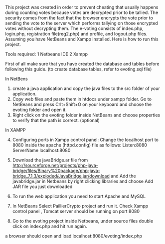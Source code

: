 
This project was created in order to prevent cheating that usually happens during counting votes because votes are decrypted prior to be tallied. The security comes from the fact that the browser encrypts the vote prior to sending the vote to the server which performs tallying on those encrypted votes without decrypting them. The e-voting consists of index.php, login.php, registration file(reg2.php) and profile, and logout.php files. Assuming you have NetBeans and Xampp installed. Here is how to run this project.

Tools required:
   1 Netbeans IDE
   2 Xampp 

First of all make sure  that you have created the database and tables before following this guide. (to create database tables, refer to evoting.sql file)	   
 
In NetBens
1. create a java application and copy the java files to the src folder of your application. 
2. Copy web files and paste them in htdocs under xampp folder.  Go to NetBeans and press Crlt+Shift+O on your keyboard and choose the evoting folder and open it.
3. Right click on the evoting folder inside NetBeans and choose properties to verify that the path is correct. (optional)

In XAMPP

4. Configuring ports in Xampp control panel:
   Change the localhost port to 8080 inside the apache (httpd.config) file as follows:     Listen:8080     ServerName localhost:8080
5. Download the javaBridge.ar file from  http://sourceforge.net/projects/php-java-bridge/files/Binary%20package/php-java-bridge_7.1.3/exploded/JavaBridge.jar/download  and  Add the javabridge.jar  in Netbeans by right clicking libraries and choose Add JAR file you just downloaded

6. To run the web application you need to start Apache and MySQL

7. In NetBeans Select PaillierCrypto project and  run it.  Check Xampp control panel , Tomcat server should be running on port 8080

8. Go to the evoting project inside Netbeans, under source files double click on index.php and hit run again.

 a browser should open and load localhost:8080/evoting/index.php


